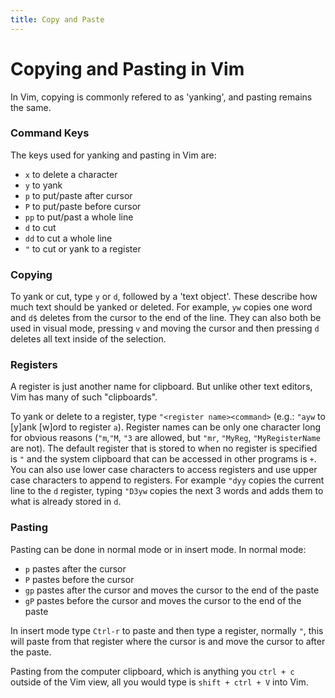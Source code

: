 ```yaml
---
title: Copy and Paste
---
```


# Copying and Pasting in Vim

In Vim, copying is commonly refered to as 'yanking', and pasting remains the same.

### Command Keys
The keys used for yanking and pasting in Vim are:
- `x` to delete a character
- `y` to yank
- `p` to put/paste after cursor
- `P` to put/paste before cursor
- `pp` to put/past a  whole line
- `d` to cut
- `dd` to cut a whole line
- `"` to cut or yank to a register

### Copying
To yank or cut, type `y` or `d`, followed by a 'text object'.  These describe how much text should be yanked or deleted.  For example, `yw` copies one word and `d$` deletes from the cursor to the end of the line.  They can also both be used in visual mode, pressing `v` and moving the cursor and then pressing `d` deletes all text inside of the selection.

### Registers

A register is just another name for clipboard. But unlike other text editors, Vim has many of such "clipboards".

To yank or delete to a register, type `"<register name><command>` (e.g.: `"ayw` to [y]ank [w]ord to register `a`). Register names can be only one character long for obvious reasons (`"m`,`"M`, `"3` are allowed, but `"mr`, `"MyReg`, `"MyRegisterName` are not).  The default register that is stored to when no register is specified is `"` and the system clipboard that can be accessed in other programs is `+`.  You can also use lower case characters to access registers and use upper case characters to append to registers.  For example `"dyy` copies the current line to the `d` register, typing `"D3yw` copies the next 3 words and adds them to what is already stored in `d`.


### Pasting
Pasting can be done in normal mode or in insert mode.
In normal mode:
- `p` pastes after the cursor
- `P` pastes before the cursor
- `gp` pastes after the cursor and moves the cursor to the end of the paste
- `gP` pastes before the cursor and moves the cursor to the end of the paste

In insert mode type `Ctrl-r` to paste and then type a register, normally `"`, this will paste from that register where the cursor is and move the cursor to after the paste.

Pasting from the computer clipboard, which is anything you `ctrl + c` outside of the Vim view, all you would type is `shift + ctrl + V` into Vim.
